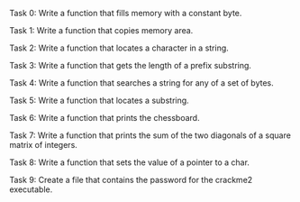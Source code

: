 Task 0: Write a function that fills memory with a constant byte.

Task 1: Write a function that copies memory area.

Task 2: Write a function that locates a character in a string.

Task 3: Write a function that gets the length of a prefix substring.

Task 4: Write a function that searches a string for any of a set of bytes.

Task 5: Write a function that locates a substring.

Task 6: Write a function that prints the chessboard.

Task 7: Write a function that prints the sum of the two diagonals of a square matrix of integers.

Task 8: Write a function that sets the value of a pointer to a char.

Task 9: Create a file that contains the password for the crackme2 executable.
